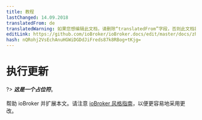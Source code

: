 ```yaml
---
title: 教程
lastChanged: 14.09.2018
translatedFrom: de
translatedWarning: 如果您想编辑此文档，请删除“translatedFrom”字段，否则此文档将再次自动翻译
editLink: https://github.com/ioBroker/ioBroker.docs/edit/master/docs/zh-cn/tutorial/updates.md
hash: nQRohj2VsEchAnuHGWiDGDdJiFreds87k8RBog+tKjg=
---
```

# 执行更新
?> ***这是一个占位符***。<br><br>帮助 ioBroker 并扩展本文。请注意 [ioBroker 风格指南](https://www.iobroker.net/#de/documentation/community/styleguidedoc.md)，以便更容易地采用更改。